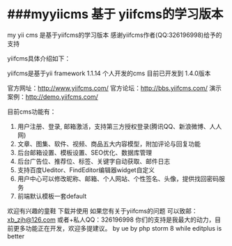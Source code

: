 
###myyiicms 基于 yiifcms的学习版本
======

my yii cms 是基于yiifcms的学习版本
感谢yiifcms作者(QQ:326196998)给予的支持 

yiifcms具体介绍如下：

yiifcms是基于yii framework 1.1.14 个人开发的cms  目前已开发到 1.4.0版本

官方网址：http://www.yiifcms.com/
官方论坛：http://bbs.yiifcms.com/
演示案例：http://demo.yiifcms.com/

目前cms功能有：
   1. 用户注册、登录, 邮箱激活，支持第三方授权登录(腾讯QQ、新浪微博、人人网)
   2. 文章、图集、软件、视频、商品五大内容模型，附加评论与回复功能
   3. 后台邮箱设置、模板设置、SEO优化、数据库管理
   4. 后台广告位、推荐位、标签、关键字自动获取、邮件日志
   5. 支持百度Ueditor、FindEditor编辑器widget自定义
   6. 用户中心可以修改昵称、邮箱、个人网站、个性签名、头像，提供找回密码服务
   7. 前端默认模板一套default 

欢迎有兴趣的童鞋 下载并使用 如果您有关于yiifcms的问题 可以致邮：xb_zjh@126.com  或者+私人QQ：326196998
你们的支持是我最大的动力，目前更多功能正在开发，欢迎多提建议。
    by ue by php storm 8
	while editplus is better
    
